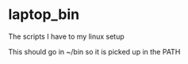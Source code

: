 # laptop_bin
The scripts I have to my linux setup

This should go in ~/bin so it is picked up in the PATH
